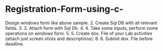 # Registration-Form-using-c-
Design windows form like above sample.
2. Create Sql DB with all relevant fields.
3.  3. Attach form with Sql Db. 
4.  4. Take some inputs, perform some operations on windows form.
5.   5. Create dox. File of your Lab activities (attach just screen shots and descriptions).
6.    6. Submit dox. File before deadline.
